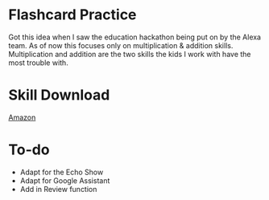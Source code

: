 # Flashcard Practice
Got this idea when I saw the education hackathon being put on by the Alexa team.
As of now this focuses only on multiplication & addition skills. Multiplication and addition are the two skills the kids I work with have the most trouble with.

# Skill Download
[Amazon](https://www.amazon.com/Keheira-H-Flashcard-Practice/dp/B076Z1XDPF/ref=sr_1_1?s=digital-skills&ie=UTF8&qid=1515023261&sr=1-1&keywords=flashcard+practice)

# To-do
* Adapt for the Echo Show
* Adapt for Google Assistant
* Add in Review function

